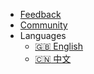 - [Feedback](https://github.com/csplink/csp/issues)
- [Community](/en-us/about/contact)
- Languages
  - [:uk: English](/en-us/)
  - [:cn: 中文](/zh-cn/)
